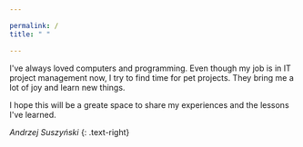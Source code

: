 ```yaml
---

permalink: /
title: " "

---
```

I've always loved computers and programming. Even though my job is in IT project management now, I try to find time for pet projects. They bring me a lot of joy and learn new things.

I hope this will be a greate space to share my experiences and the lessons I've learned.

_Andrzej Suszyński_
{: .text-right}
